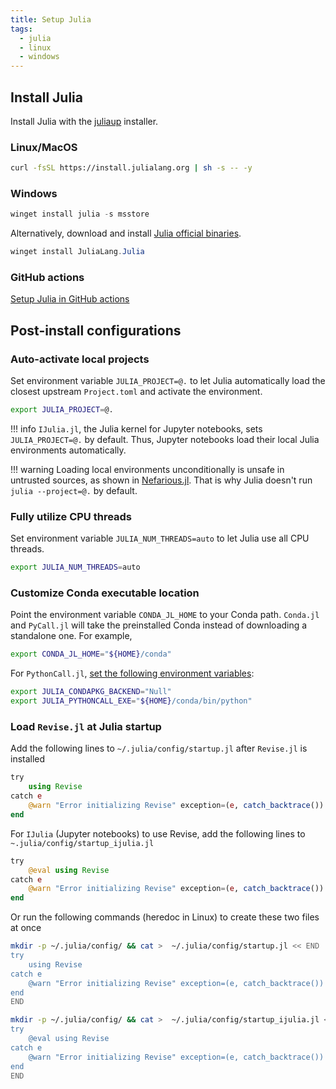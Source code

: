 ```yaml
---
title: Setup Julia
tags:
  - julia
  - linux
  - windows
---
```


## Install Julia

Install Julia with the [juliaup](https://github.com/JuliaLang/juliaup) installer.

### Linux/MacOS

```sh
curl -fsSL https://install.julialang.org | sh -s -- -y
```

### Windows

```powershell
winget install julia -s msstore
```

Alternatively, download and install [Julia official binaries](https://julialang.org/downloads/).

```powershell
winget install JuliaLang.Julia
```

### GitHub actions

[Setup Julia in GitHub actions](../devops/github-actions/list-of-github-actions/julia-gha.md)

## Post-install configurations

### Auto-activate local projects

Set environment variable `JULIA_PROJECT=@.` to let Julia automatically load the closest upstream `Project.toml` and activate the environment.

```sh title="~/.profile"
export JULIA_PROJECT=@.
```


!!! info
    `IJulia.jl`, the Julia kernel for Jupyter notebooks, sets `JULIA_PROJECT=@.` by default. Thus, Jupyter notebooks load their local Julia environments automatically.

!!! warning
    Loading local environments unconditionally is unsafe in untrusted sources, as shown in [Nefarious.jl](https://github.com/StefanKarpinski/Nefarious.jl). That is why Julia doesn't run `julia --project=@.` by default.

### Fully utilize CPU threads

Set environment variable `JULIA_NUM_THREADS=auto` to let Julia use all CPU threads.

```sh title="~/.profile"
export JULIA_NUM_THREADS=auto
```

### Customize Conda executable location

Point the environment variable `CONDA_JL_HOME` to your Conda path. `Conda.jl` and `PyCall.jl` will take the preinstalled Conda instead of downloading a standalone one. For example,

```sh title="~/.profile"
export CONDA_JL_HOME="${HOME}/conda"
```

For `PythonCall.jl`, [set the following environment variables](https://cjdoris.github.io/PythonCall.jl/stable/pythoncall/):

```sh
export JULIA_CONDAPKG_BACKEND="Null"
export JULIA_PYTHONCALL_EXE="${HOME}/conda/bin/python"
```

### Load `Revise.jl` at Julia startup

Add the following lines to `~/.julia/config/startup.jl` after `Revise.jl` is installed

```julia title="~/.julia/config/startup.jl"
try
    using Revise
catch e
    @warn "Error initializing Revise" exception=(e, catch_backtrace())
end
```

For `IJulia` (Jupyter notebooks) to use Revise, add the following lines to `~.julia/config/startup_ijulia.jl`

```julia title="~/.julia/config/startup_ijulia.jl"
try
    @eval using Revise
catch e
    @warn "Error initializing Revise" exception=(e, catch_backtrace())
end
```

Or run the following commands (heredoc in Linux) to create these two files at once

```sh
mkdir -p ~/.julia/config/ && cat >  ~/.julia/config/startup.jl << END
try
    using Revise
catch e
    @warn "Error initializing Revise" exception=(e, catch_backtrace())
end
END

mkdir -p ~/.julia/config/ && cat >  ~/.julia/config/startup_ijulia.jl << END
try
    @eval using Revise
catch e
    @warn "Error initializing Revise" exception=(e, catch_backtrace())
end
END
```
